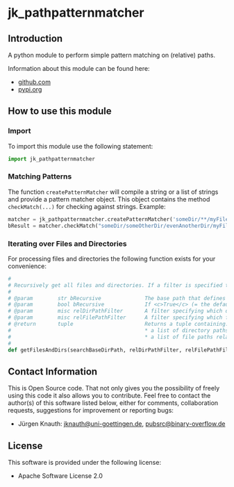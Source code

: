 jk_pathpatternmatcher
=====================

Introduction
------------

A python module to perform simple pattern matching on (relative) paths.

Information about this module can be found here:

* [github.com](https://github.com/jkpubsrc/python-module-jk-pathpatternmatcher)
* [pypi.org](https://pypi.org/project/jk_pathpatternmatcher/)

How to use this module
----------------------

### Import

To import this module use the following statement:

```python
import jk_pathpatternmatcher
```

### Matching Patterns

The function ```createPatternMatcher``` will compile a string or a list of strings and provide a pattern matcher object.
This object contains the method ```checkMatch(...)``` for checking against strings. Example:

```python
matcher = jk_pathpatternmatcher.createPatternMatcher('someDir/**/myFile.*.txt')
bResult = matcher.checkMatch("someDir/someOtherDir/evenAnotherDir/myFile.extra.txt')
```

### Iterating over Files and Directories

For processing files and directories the following function exists for your convenience:

```python
#
# Recursively get all files and directories. If a filter is specified the filter is taken into account.
#
# @param		str bRecursive				The base path that defines the starting point for the search.
# @param		bool bRecursive				If <c>True</c> (= the default) a recursive search will be performed.
# @param		misc relDirPathFilter		A filter specifying which directories to ignore.
# @param		misc relFilePathFilter		A filter specifying which files to ignore.
# @return		tuple						Returns a tuple containing:
#											* a list of directory paths relative to the search base directory
#											* a list of file paths relative to the search base directory
#
def getFilesAndDirs(searchBaseDirPath, relDirPathFilter, relFilePathFilter, bRecursive = True)
```

Contact Information
-------------------

This is Open Source code. That not only gives you the possibility of freely using this code it also
allows you to contribute. Feel free to contact the author(s) of this software listed below, either
for comments, collaboration requests, suggestions for improvement or reporting bugs:

* Jürgen Knauth: jknauth@uni-goettingen.de, pubsrc@binary-overflow.de

License
-------

This software is provided under the following license:

* Apache Software License 2.0

